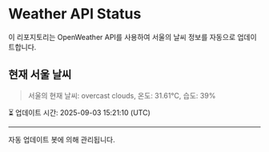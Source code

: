 
# Weather API Status

이 리포지토리는 OpenWeather API를 사용하여 서울의 날씨 정보를 자동으로 업데이트합니다.

## 현재 서울 날씨
> 서울의 현재 날씨: overcast clouds, 온도: 31.61°C, 습도: 39%

⏳ 업데이트 시간: 2025-09-03 15:21:10 (UTC)

---
자동 업데이트 봇에 의해 관리됩니다.
